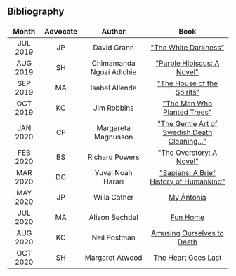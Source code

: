 
## Bibliography 

| Month | Advocate | Author | Book |
|:-----:|:--------:|:------:|:----:|
| JUL 2019 | JP | David Grann | ["The White Darkness"](https://en.wikipedia.org/wiki/The_White_Darkness_(David_Grann_book)) |
| AUG 2019 | SH | Chimamanda Ngozi Adichie | ["Purple Hibiscus: A Novel"](https://en.wikipedia.org/wiki/Purple_Hibiscus_(novel)) |
| SEP 2019 | MA | Isabel Allende | ["The House of the Spirits"](https://en.wikipedia.org/wiki/The_House_of_the_Spirits) |
| OCT 2019 | KC | Jim Robbins | ["The Man Who Planted Trees"](https://www.penguinrandomhouse.com/books/200375/the-man-who-planted-trees-by-jim-robbins/) |
| JAN 2020 | CF | Margareta Magnusson | ["The Gentle Art of Swedish Death Cleaning..."](https://www.amazon.ca/Gentle-Art-Swedish-Death-Cleaning-ebook/dp/B074ZKHG4K) |
| FEB 2020 | BS | Richard Powers | ["The Overstory: A Novel"](https://en.wikipedia.org/wiki/The_Overstory) |
| MAR 2020 | DC | Yuval Noah Harari | ["Sapiens: A Brief History of Humankind"](https://en.wikipedia.org/wiki/Sapiens:_A_Brief_History_of_Humankind) |
| MAY 2020 | JP | Willa Cather | [My Ántonia](https://en.wikipedia.org/wiki/My_%C3%81ntonia) |
| JUL 2020 | MA  | Alison Bechdel | [Fun Home](https://en.wikipedia.org/wiki/Fun_Home) | 
| AUG 2020 | KC | Neil Postman | [Amusing Ourselves to Death](https://en.wikipedia.org/wiki/Amusing_Ourselves_to_Death)
| OCT 2020 | SH | Margaret Atwood | [The Heart Goes Last](https://en.wikipedia.org/wiki/The_Heart_Goes_Last)

